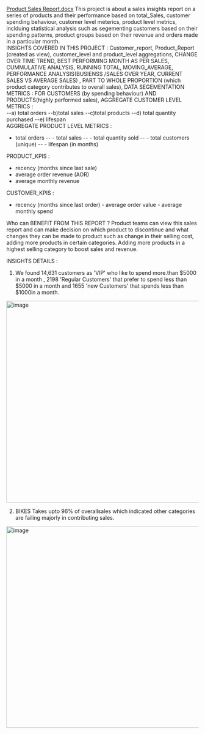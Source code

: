 [Product Sales Report.docx](https://github.com/user-attachments/files/22803897/Product.Sales.Report.docx)
This project is about a sales insights  report on a series of products and their performance based on total_Sales, customer spending behaviour, customer level meterics, product level metrics, inclduing statistical analysis such as segementing customers based on their spending patterns, product groups based on their revenue and orders made in a particular month.  
INSIGHTS COVERED IN THIS PROJECT : Customer_report, Product_Report (created as view),  customer_level and product_level aggregations, CHANGE OVER TIME TREND, BEST PERFORMING MONTH AS PER SALES, CUMMULATIVE ANALYSIS, RUNNING TOTAL, MOVING_AVERAGE, PERFORMANCE ANALYSIS(BUSIENSS /SALES OVER YEAR, CURRENT SALES VS AVERAGE SALES) , PART TO WHOLE PROPORTION (which product category contributes to overall sales), 
DATA SEGEMENTATION METRICS :  FOR CUSTOMERS (by spending behaviour) AND PRODUCTS(highly performed sales), 
AGGREGATE CUSTOMER LEVEL METRICS :  
  --a) total orders 
  --b)total sales
  --c)total products
  --d) total quantity purchased 
  --e) lifespan   
  AGGREGATE PRODUCT LEVEL METRICS : 
  - total orders
    --   - total sales
    --   - total quantity sold
    --   - total customers (unique)
    --   - lifespan (in months)

PRODUCT_KPIS : 
- recency (months since last sale)
- average order revenue (AOR)
 - average monthly revenue 
 
CUSTOMER_KPIS :
- recency (months since last order)
		- average order value
		- average monthly spend

Who can BENEFIT FROM THIS REPORT ? 
Product teams can view this sales report and can make decision on which product to discontinue and what changes they can be made to product such as change in their selling cost, 
adding more products in certain categories. Adding more products in a highest selling category to boost sales and revenue.

INSIGHTS DETAILS : 
1) We found 14,631 customers as 'VIP' who like to spend more.than $5000 in a month , 2198 'Regular Customers' that prefer to spend less than $5000 in a month and 1655 'new Customers' that spends less than $1000in a month. 

<img width="902" height="527" alt="image" src="https://github.com/user-attachments/assets/5d7f6ed2-b539-454f-8e8f-fdf72d920ffd" />

2) BIKES Takes upto 96% of overallsales which indicated other categories are failing majorly in contributing sales.

<img width="902" height="527" alt="image" src="https://github.com/user-attachments/assets/0bf97f6f-8794-4728-9e56-a83f34bec21c" />

